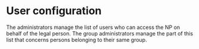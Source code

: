 # User configuration

The administrators manage the list of users who can access the NP on behalf of the legal person. The group administrators manage the part of this list that concerns persons belonging to their same group.